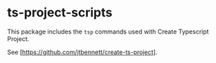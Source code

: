 # ts-project-scripts

This package includes the `tsp` commands used with Create Typescript Project.

See [https://github.com/jtbennett/create-ts-project].
